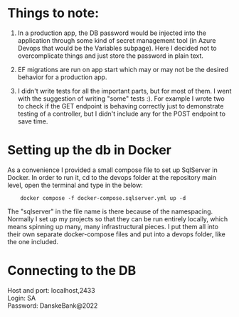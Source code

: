 # Things to note:

1. In a production app, the DB password would be injected into the application through some kind of 
secret management tool (in Azure Devops that would be the Variables subpage). Here I decided not 
to overcomplicate things and just store the password in plain text.

2. EF migrations are run on app start which may or may not be the desired behavior for a production app.

3. I didn't write tests for all the important parts, but for most of them. I went with the suggestion of
   writing "some" tests :). For example I wrote two to check if the GET endpoint is behaving correctly just to 
   demonstrate testing of a controller, but I didn't include any for the POST endpoint to save time.

# Setting up the db in Docker

As a convenience I provided a small compose file to set up SqlServer in Docker. In order to run it, 
cd to the devops folder at the repository main level, open the terminal and type in the below:

```
	docker compose -f docker-compose.sqlserver.yml up -d
```

The "sqlserver" in the file name is there because of the namespacing. Normally I set up my projects
so that they can be run entirely locally, which means spinning up many, many infrastructural pieces.
I put them all into their own separate docker-compose files and put into a devops folder, like the one
included.

# Connecting to the DB

Host and port: localhost,2433<br />
Login: SA<br />
Password: DanskeBank@2022<br />
